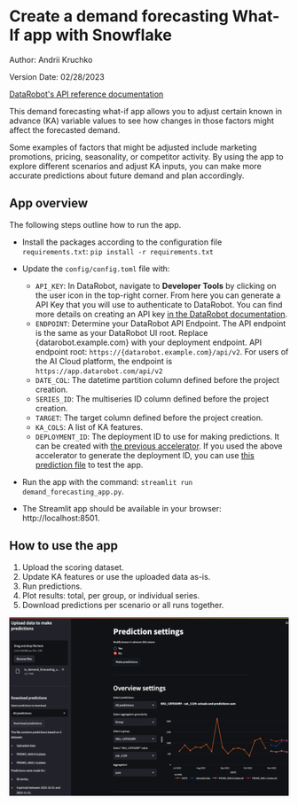 # Create a demand forecasting What-If app with Snowflake

Author: Andrii Kruchko

Version Date: 02/28/2023

[DataRobot's API reference documentation](https://docs.datarobot.com/en/docs/api/reference/index.html)

This demand forecasting what-if app allows you to adjust certain known in advance (KA) variable values to see how changes in those factors might affect the forecasted demand.

Some examples of factors that might be adjusted include marketing promotions, pricing, seasonality, or competitor activity. By using the app to explore different scenarios and adjust KA inputs, you can make more accurate predictions about future demand and plan accordingly.

## App overview

The following steps outline how to run the app.

- Install the packages according to the configuration file `requirements.txt`: `pip install -r requirements.txt`

- Update the `config/config.toml` file with:
    - `API_KEY`: In DataRobot, navigate to **Developer Tools** by clicking on the user icon in the top-right corner. From here you can generate a API Key that you will use to authenticate to DataRobot. You can find more details on creating an API key [in the DataRobot documentation](https://app.datarobot.com/docs/api/api-quickstart/index.html#create-a-datarobot-api-key).
    - `ENDPOINT`: Determine your DataRobot API Endpoint. The API endpoint is the same as your DataRobot UI root. Replace {datarobot.example.com} with your deployment endpoint. API endpoint root: `https://{datarobot.example.com}/api/v2`. For users of the AI Cloud platform, the endpoint is `https://app.datarobot.com/api/v2`
    - `DATE_COL`: The datetime partition column defined before the project creation.
    - `SERIES_ID`: The multiseries ID column defined before the project creation.
    - `TARGET`: The target column defined before the project creation.
    - `KA_COLS`: A list of KA features.
    - `DEPLOYMENT_ID`: The deployment ID to use for making predictions. It can be created with [the previous accelerator](https://github.com/datarobot-community/ai-accelerators/tree/main/end-to-end/End_to_end_demand_forecasting). If you used the above accelerator to generate the deployment ID, you can use [this prediction file](https://s3.amazonaws.com/datarobot_public_datasets/ai_accelerators/ts_demand_forecasting_scoring.csv) to test the app.
- Run the app with the command: `streamlit run demand_forecasting_app.py`.
- The Streamlit app should be available in your browser: http://localhost:8501.

## How to use the app

1. Upload the scoring dataset.
2. Update KA features or use the uploaded data as-is.
3. Run predictions.
4. Plot results: total, per group, or individual series.
5. Download predictions per scenario or all runs together.

![The app start page](app.png)
